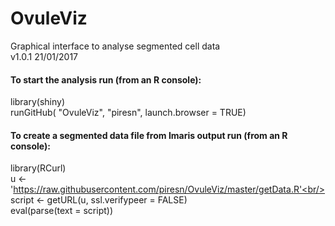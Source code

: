 # OvuleViz
Graphical interface to analyse segmented cell data</br>
v1.0.1 21/01/2017

#### To start the analysis run (from an R console):
library(shiny)</br>
runGitHub( "OvuleViz", "piresn", launch.browser = TRUE)


#### To create a segmented data file from Imaris output run (from an R console):
library(RCurl)<br/>
u <- 'https://raw.githubusercontent.com/piresn/OvuleViz/master/getData.R'<br/>
script <- getURL(u, ssl.verifypeer = FALSE)<br/>
eval(parse(text = script))
